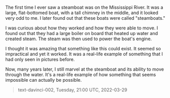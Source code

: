 

The first time I ever saw a steamboat was on the Mississippi River. It was a large, flat-bottomed boat, with a tall chimney in the middle, and it looked very odd to me. I later found out that these boats were called "steamboats."

I was curious about how they worked and how they were able to move. I found out that they had a large boiler on board that heated up water and created steam. The steam was then used to power the boat's engine.

I thought it was amazing that something like this could exist. It seemed so impractical and yet it worked. It was a real-life example of something that I had only seen in pictures before.

Now, many years later, I still marvel at the steamboat and its ability to move through the water. It's a real-life example of how something that seems impossible can actually be possible.

> text-davinci-002, Tuesday, 21:00 UTC, 2022-03-29
